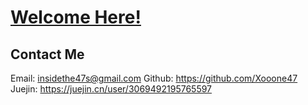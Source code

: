 # [Welcome Here!](https://xooone47.github.io/docs/)

## Contact Me 
Email: insidethe47s@gmail.com
Github: https://github.com/Xooone47
Juejin: https://juejin.cn/user/3069492195765597
